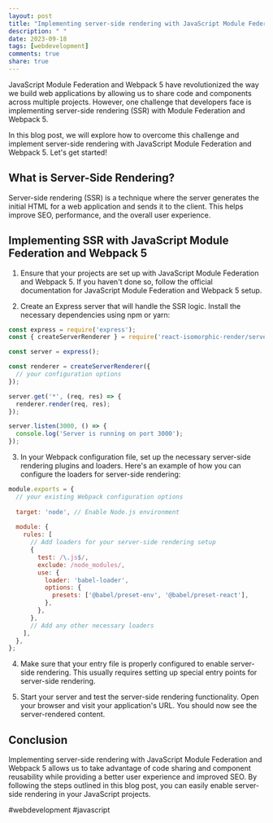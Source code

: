```yaml
---
layout: post
title: "Implementing server-side rendering with JavaScript Module Federation and Webpack 5"
description: " "
date: 2023-09-18
tags: [webdevelopment]
comments: true
share: true
---
```


JavaScript Module Federation and Webpack 5 have revolutionized the way we build web applications by allowing us to share code and components across multiple projects. However, one challenge that developers face is implementing server-side rendering (SSR) with Module Federation and Webpack 5.

In this blog post, we will explore how to overcome this challenge and implement server-side rendering with JavaScript Module Federation and Webpack 5. Let's get started!

## What is Server-Side Rendering?

Server-side rendering (SSR) is a technique where the server generates the initial HTML for a web application and sends it to the client. This helps improve SEO, performance, and the overall user experience.

## Implementing SSR with JavaScript Module Federation and Webpack 5

1. Ensure that your projects are set up with JavaScript Module Federation and Webpack 5. If you haven't done so, follow the official documentation for JavaScript Module Federation and Webpack 5 setup.

2. Create an Express server that will handle the SSR logic. Install the necessary dependencies using npm or yarn:

```javascript
const express = require('express');
const { createServerRenderer } = require('react-isomorphic-render/server');

const server = express();

const renderer = createServerRenderer({
  // your configuration options
});

server.get('*', (req, res) => {
  renderer.render(req, res);
});

server.listen(3000, () => {
  console.log('Server is running on port 3000');
});
```

3. In your Webpack configuration file, set up the necessary server-side rendering plugins and loaders. Here's an example of how you can configure the loaders for server-side rendering:

```javascript
module.exports = {
  // your existing Webpack configuration options
  
  target: 'node', // Enable Node.js environment
  
  module: {
    rules: [
      // Add loaders for your server-side rendering setup
      {
        test: /\.js$/,
        exclude: /node_modules/,
        use: {
          loader: 'babel-loader',
          options: {
            presets: ['@babel/preset-env', '@babel/preset-react'],
          },
        },
      },
      // Add any other necessary loaders
    ],
  },
};
```

4. Make sure that your entry file is properly configured to enable server-side rendering. This usually requires setting up special entry points for server-side rendering.

5. Start your server and test the server-side rendering functionality. Open your browser and visit your application's URL. You should now see the server-rendered content.

## Conclusion

Implementing server-side rendering with JavaScript Module Federation and Webpack 5 allows us to take advantage of code sharing and component reusability while providing a better user experience and improved SEO. By following the steps outlined in this blog post, you can easily enable server-side rendering in your JavaScript projects.

#webdevelopment #javascript